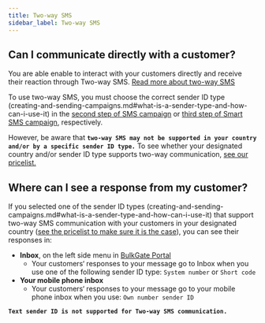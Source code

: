```yaml
---
title: Two-way SMS
sidebar_label: Two-way SMS
---
```


## Can I communicate directly with a customer?
You are able enable to interact with your customers directly and receive their reaction through Two-way SMS. [Read more about two-way SMS](https://www.bulkgate.com/en/solutions/two-way-sms/)

To use two-way SMS, you must choose the correct sender ID type (creating-and-sending-campaigns.md#what-is-a-sender-type-and-how-can-i-use-it) in the [second step of SMS campaign](creating-and-sending-campaigns.md#how-do-i-create-and-send-sms-campaign-on-bulkgate) or [third step of Smart SMS campaign](creating-and-sending-campaigns.md#how-do-i-create-and-send-smart-sms-campaign-on-bulkgate), respectively.

However, be aware that **`two-way SMS may not be supported in your country and/or by a specific sender ID type.`** To see whether your designated country and/or sender ID type supports two-way communication, [see our pricelist.](https://www.bulkgate.com/en/pricing/)

## Where can I see a response from my customer?
If you selected one of the sender ID types (creating-and-sending-campaigns.md#what-is-a-sender-type-and-how-can-i-use-it)  that support two-way SMS communication with your customers in your designated country ([see the pricelist to make sure it is the case](https://www.bulkgate.com/en/pricing/)), you can see their responses in: 

-	**Inbox**, on the left side menu in [BulkGate Portal](https://portal.bulkgate.com/)
    - Your customers‘ responses to your message go to Inbox when you use one of the following sender ID type: `System number` or `Short code`
-	**Your mobile phone inbox**
    - Your customers‘ responses to your message go to your mobile phone inbox when you use: `Own number sender ID`

**`Text sender ID is not supported for Two-way SMS communication.`**
